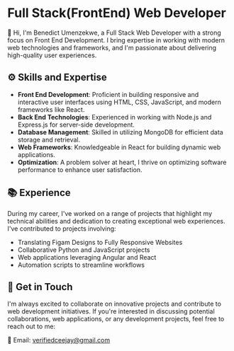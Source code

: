 # Full Stack(FrontEnd) Web Developer

👋 Hi, I'm Benedict Umenzekwe, a Full Stack Web Developer with a strong focus on Front End Development. I bring expertise in working with modern web technologies and frameworks, and I'm passionate about delivering high-quality user experiences.

##  ⚙️ Skills and Expertise

- **Front End Development**: Proficient in building responsive and interactive user interfaces using HTML, CSS, JavaScript, and modern frameworks like React.
- **Back End Technologies**: Experienced in working with Node.js and Express.js for server-side development.
- **Database Management**: Skilled in utilizing MongoDB for efficient data storage and retrieval.
- **Web Frameworks**: Knowledgeable in React for building dynamic web applications.
- **Optimization**: A problem solver at heart, I thrive on optimizing software performance to enhance user satisfaction.

## 📚 Experience

During my career, I've worked on a range of projects that highlight my technical abilities and dedication to creating exceptional web experiences. I've contributed to projects involving:

- Translating Figam Designs to Fully Responsive Websites
- Collaborative Python and JavaScript projects
- Web applications leveraging Angular and React
- Automation scripts to streamline workflows

## 🤙 Get in Touch

I'm always excited to collaborate on innovative projects and contribute to web development initiatives. If you're interested in discussing potential collaborations, web applications, or any development projects, feel free to reach out to me:

📧 Email: verifiedceejay@gmail.com


<!---
cjpanda/cjpanda is a ✨ special ✨ repository because its `README.md` (this file) appears on your GitHub profile.
You can click the Preview link to take a look at your changes.
--->
